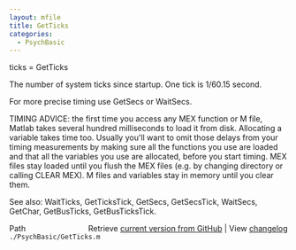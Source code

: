 ```yaml
---
layout: mfile
title: GetTicks
categories:
  - PsychBasic
---
```


ticks = GetTicks

The number of system ticks since startup. One tick is 1/60.15 second.

For more precise timing use GetSecs or WaitSecs.

TIMING ADVICE: the first time you access any MEX function or M file,
Matlab takes several hundred milliseconds to load it from disk.
Allocating a variable takes time too. Usually you'll want to omit
those delays from your timing measurements by making sure all the
functions you use are loaded and that all the variables you use are
allocated, before you start timing. MEX files stay loaded until you
flush the MEX files \(e.g. by changing directory or calling CLEAR
MEX\). M files and variables stay in memory until you clear them.

See also: WaitTicks, GetTicksTick, GetSecs, GetSecsTick, WaitSecs, GetChar, GetBusTicks, GetBusTicksTick.


<div class="code_header" style="text-align:right;">
  <span style="float:left;">Path&nbsp;&nbsp;</span> <span class="counter">Retrieve <a href=
  "https://raw.github.com/Psychtoolbox-3/Psychtoolbox-3/beta/./PsychBasic/GetTicks.m">current version from GitHub</a> | View <a href=
  "https://github.com/Psychtoolbox-3/Psychtoolbox-3/commits/beta/./PsychBasic/GetTicks.m">changelog</a></span>
</div>
<div class="code">
  <code>./PsychBasic/GetTicks.m</code>
</div>
